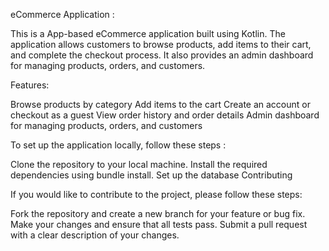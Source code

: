 eCommerce Application :

This is a App-based eCommerce application built using Kotlin. The application allows customers to browse products, add items to their cart, and complete the checkout process. It also provides an admin dashboard for managing products, orders, and customers.

Features:

Browse products by category
Add items to the cart 
Create an account or checkout as a guest
View order history and order details
Admin dashboard for managing products, orders, and customers

To set up the application locally, follow these steps :

Clone the repository to your local machine.
Install the required dependencies using bundle install.
Set up the database 
Contributing

If you would like to contribute to the project, please follow these steps:

Fork the repository and create a new branch for your feature or bug fix.
Make your changes and ensure that all tests pass.
Submit a pull request with a clear description of your changes.
